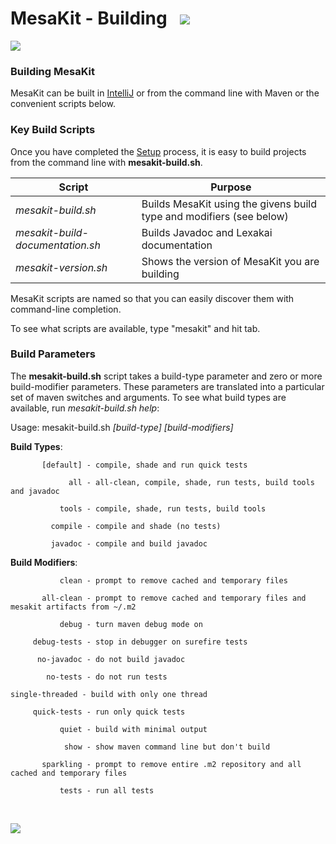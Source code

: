 # MesaKit - Building   <img src="https://www.kivakit.org/images/gears-32.png" srcset="https://www.kivakit.org/images/gears-32-2x.png 2x"></img>

<img src="https://www.kivakit.org/images/horizontal-line-512.png" srcset="https://www.kivakit.org/images/horizontal-line-512.png-2x.png 2x"></img>

### Building MesaKit

MesaKit can be built in [IntelliJ](https://www.jetbrains.com/idea/download/) or from the command line with Maven or the convenient scripts
below.

### Key Build Scripts

Once you have completed the [Setup](setup.md) process, it is easy to build projects from the command line with **mesakit-build.sh**.

| Script | Purpose |
|--------|---------|
| *mesakit-build.sh* | Builds MesaKit using the givens build type and modifiers (see below) |
| *mesakit-build-documentation.sh* | Builds Javadoc and Lexakai documentation |
| *mesakit-version.sh* | Shows the version of MesaKit you are building |

MesaKit scripts are named so that you can easily discover them with command-line completion.

To see what scripts are available, type "mesakit" and hit tab.

### Build Parameters

The **mesakit-build.sh** script takes a build-type parameter and zero or more build-modifier parameters.
These parameters are translated into a particular set of maven switches and arguments. To see what
build types are available, run *mesakit-build.sh help*:

Usage: mesakit-build.sh *[build-type] [build-modifiers]*

**Build Types**:

           [default] - compile, shade and run quick tests

                 all - all-clean, compile, shade, run tests, build tools and javadoc

               tools - compile, shade, run tests, build tools

             compile - compile and shade (no tests)

             javadoc - compile and build javadoc

**Build Modifiers**:

               clean - prompt to remove cached and temporary files

           all-clean - prompt to remove cached and temporary files and mesakit artifacts from ~/.m2

               debug - turn maven debug mode on

         debug-tests - stop in debugger on surefire tests

          no-javadoc - do not build javadoc

            no-tests - do not run tests

    single-threaded - build with only one thread

         quick-tests - run only quick tests

               quiet - build with minimal output

                show - show maven command line but don't build

           sparkling - prompt to remove entire .m2 repository and all cached and temporary files

               tests - run all tests

<br/> 

<img src="https://www.kivakit.org/images/horizontal-line-512.png" srcset="https://www.kivakit.org/images/horizontal-line-512.png-2x.png 2x"></img>
